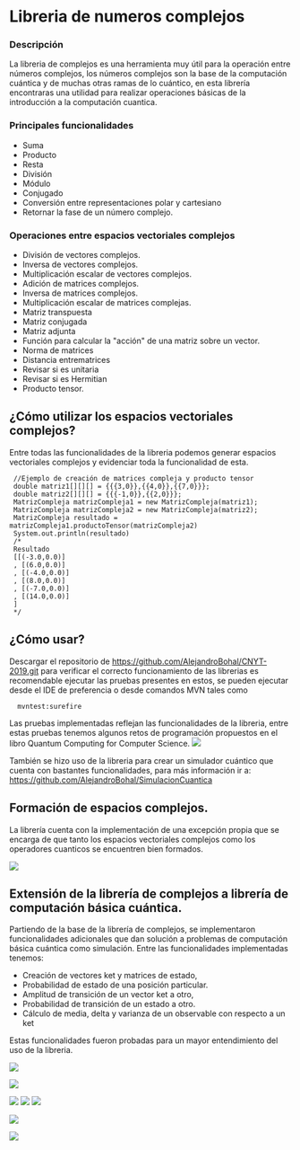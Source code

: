 # Libreria de numeros complejos 

### Descripción 
La libreria de complejos es una herramienta muy útil para la operación entre números complejos, los números complejos son la base de la computación cuántica y de muchas otras ramas de lo cuántico, en esta librería encontraras una utilidad para realizar operaciones básicas de la introducción a la computación cuantica.

### Principales funcionalidades
- Suma
- Producto
- Resta
- División
- Módulo
- Conjugado
- Conversión entre representaciones polar y cartesiano
- Retornar la fase de un número complejo.

### Operaciones entre espacios vectoriales complejos
- División de vectores complejos.
- Inversa de vectores complejos.
- Multiplicación escalar de vectores complejos.
- Adición de matrices complejos.
- Inversa de matrices complejos.
- Multiplicación escalar de matrices complejas.
- Matriz transpuesta
- Matriz conjugada
- Matriz adjunta
- Función para calcular la "acción" de una matriz sobre un vector.
- Norma de matrices
- Distancia entrematrices
- Revisar si es unitaria
- Revisar si es Hermitian
- Producto tensor.

## ¿Cómo utilizar los espacios vectoriales complejos?

Entre todas las funcionalidades de la libreria podemos generar espacios vectoriales complejos y evidenciar toda la funcionalidad de esta.

     //Ejemplo de creación de matrices compleja y producto tensor
     double matriz1[][][] = {{{3,0}},{{4,0}},{{7,0}}};
     double matriz2[][][] = {{{-1,0}},{{2,0}}};
     MatrizCompleja matrizCompleja1 = new MatrizCompleja(matriz1);
     MatrizCompleja matrizCompleja2 = new MatrizCompleja(matriz2);
     MatrizCompleja resultado = matrizCompleja1.productoTensor(matrizCompleja2)
     System.out.println(resultado)
     /*
     Resultado
     [[(-3.0,0.0)]
     , [(6.0,0.0)]
     , [(-4.0,0.0)]
     , [(8.0,0.0)]
     , [(-7.0,0.0)]
     , [(14.0,0.0)]
     ]
     */
     
## ¿Cómo usar?

Descargar el repositorio de 
https://github.com/AlejandroBohal/CNYT-2019.git
para verificar el correcto funcionamiento de las librerias es recomendable ejecutar las pruebas presentes en estos, se pueden ejecutar desde el IDE de preferencia o desde comandos MVN tales como
      
      mvntest:surefire
Las pruebas implementadas reflejan las funcionalidades de la libreria, entre estas pruebas tenemos algunos retos de programación propuestos en el libro Quantum Computing for Computer Science.
![](https://raw.githubusercontent.com/AlejandroBohal/CNYT-2020/master/fotosPruebas/pruebas.png)

También se hizo uso de la libreria para crear un simulador cuántico que cuenta con bastantes funcionalidades, para más información ir a:
https://github.com/AlejandroBohal/SimulacionCuantica
## Formación de espacios complejos.
La librería cuenta con la implementación de una excepción propia que se encarga de que tanto los espacios vectoriales complejos como los operadores cuanticos se encuentren bien formados.

![](https://raw.githubusercontent.com/AlejandroBohal/CNYT-2020/master/fotosPruebas/excepciones1.png)

## Extensión de la librería de complejos a librería de computación básica cuántica.

Partiendo de la base de la librería de complejos, se implementaron funcionalidades adicionales que dan solución a problemas de computación básica cuántica como simulación. Entre las funcionalidades implementadas tenemos:
- Creación de vectores ket y matrices de estado,
- Probabilidad de estado de una posición particular.
- Amplitud de transición de un vector ket a otro,
- Probabilidad de transición de un estado a otro.
- Cálculo de media, delta y varianza de un observable con respecto a un ket

Estas funcionalidades fueron probadas para un mayor entendimiento del uso de la libreria.

![](https://raw.githubusercontent.com/AlejandroBohal/CNYT-2020/master/fotosPruebas/prueba4.png)

![](https://raw.githubusercontent.com/AlejandroBohal/CNYT-2020/master/fotosPruebas/prueba5.png)

![](https://raw.githubusercontent.com/AlejandroBohal/CNYT-2020/master/fotosPruebas/prueba6.png)
![](https://raw.githubusercontent.com/AlejandroBohal/CNYT-2020/master/fotosPruebas/prueba7.png)
![](https://raw.githubusercontent.com/AlejandroBohal/CNYT-2020/master/fotosPruebas/prueba8.png)

![](https://raw.githubusercontent.com/AlejandroBohal/CNYT-2020/master/fotosPruebas/prueba9.png)

![](https://raw.githubusercontent.com/AlejandroBohal/CNYT-2020/master/fotosPruebas/prueba11.png)



